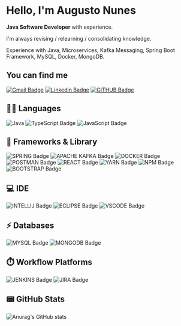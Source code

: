 <h1>Hello, I'm Augusto Nunes</h1>

<strong>Java Software Developer</strong> with experience.<br>

I'm always revising / relearning / consolidating knowledge.

Experience with Java, Microservices, Kafka Messaging, Spring Boot Framework, MySQL, Docker, MongoDB. 


<!--<strong>Now, I'm open to work.</strong>-->

<h2>You can find me</h2>

[![Gmail Badge](https://img.shields.io/badge/Gmail-D14836?style=for-the-badge&logo=gmail&logoColor=white&link=mailto:augustocesar.udi@gmail.com)](mailto:augustocesar.udi@gmail.com)
[![Linkedin Badge](https://img.shields.io/badge/linkedin-%230077B5.svg?&style=for-the-badge&logo=linkedin&logoColor=white)](https://www.linkedin.com/in/augusto-cesar-fn/)
[![GITHUB Badge](https://img.shields.io/badge/GitHub-100000?style=for-the-badge&logo=github&logoColor=white)](https://github.com/AugustoCesar)


<h2>👩‍💻 Languages</h2>

![Java](https://img.shields.io/badge/java-%23ED8B00.svg?style=for-the-badge&logo=openjdk&logoColor=white)
![TypeScript Badge](https://img.shields.io/badge/TypeScript-007ACC?style=for-the-badge&logo=typescript&logoColor=white)
![JavaScript Badge](https://img.shields.io/badge/JavaScript-323330?style=for-the-badge&logo=javascript&logoColor=F7DF1E)

<h2>🚀 Frameworks & Library </h2>

![SPRING Badge](https://img.shields.io/badge/Spring-6DB33F?style=for-the-badge&logo=spring&logoColor=white)
![APACHE KAFKA Badge](https://img.shields.io/badge/Apache_Kafka-231F20?style=for-the-badge&logo=apache-kafka&logoColor=white)
![DOCKER Badge](https://img.shields.io/badge/Docker-2CA5E0?style=for-the-badge&logo=docker&logoColor=white)
![POSTMAN Badge](https://img.shields.io/badge/Postman-FF6C37?style=for-the-badge&logo=Postman&logoColor=white)
![REACT Badge](https://img.shields.io/badge/React-20232A?style=for-the-badge&logo=react&logoColor=61DAFB)
![YARN Badge](https://img.shields.io/badge/Yarn-2C8EBB?style=for-the-badge&logo=yarn&logoColor=white)
![NPM Badge](https://img.shields.io/badge/npm-CB3837?style=for-the-badge&logo=npm&logoColor=white)
![BOOTSTRAP Badge](https://img.shields.io/badge/Bootstrap-563D7C?style=for-the-badge&logo=bootstrap&logoColor=white)

<h2>💻 IDE</h2>

![INTELLIJ Badge](https://img.shields.io/badge/IntelliJIDEA-000000.svg?style=for-the-badge&logo=intellij-idea&logoColor=white)
![ECLIPSE Badge](https://img.shields.io/badge/Eclipse-2C2255?style=for-the-badge&logo=eclipse)
![VSCODE Badge](https://img.shields.io/badge/Visual_Studio_Code-0078D4?style=for-the-badge&logo=visual%20studio%20code&logoColor=white)

<h2>⚡ Databases</h2>

![MYSQL Badge](https://img.shields.io/badge/MySQL-005C84?style=for-the-badge&logo=mysql&logoColor=white)
![MONGODB Badge](https://img.shields.io/badge/MongoDB-4EA94B?style=for-the-badge&logo=mongodb&logoColor=white)

<h2>⏱️ Workflow Platforms</h2>

![JENKINS Badge](https://img.shields.io/badge/Jenkins-D24939?style=for-the-badge&logo=Jenkins&logoColor=white)
![JIRA Badge](https://img.shields.io/badge/Jira-0052CC?style=for-the-badge&logo=Jira&logoColor=white)



<h2>📟 GitHub Stats</h2>

![Anurag's GitHub stats](https://github-readme-stats.vercel.app/api?username=AugustoCesar&show_icons=true&theme=vue-dark)
<!---
AugustoCesar/AugustoCesar is a ✨ special ✨ repository because its `README.md` (this file) appears on your GitHub profile.
You can click the Preview link to take a look at your changes.
--->
